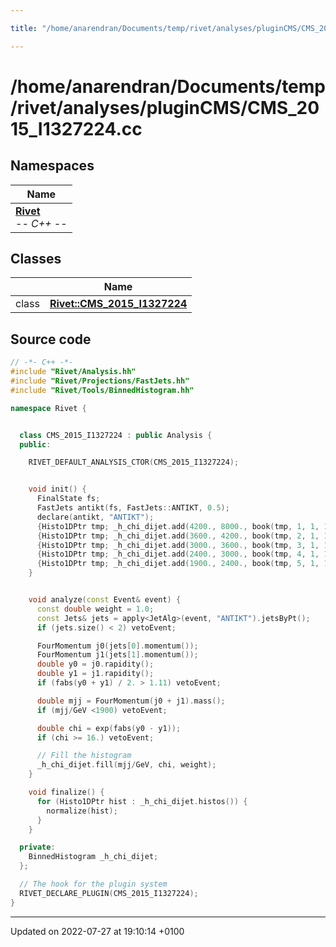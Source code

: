```yaml
---

title: "/home/anarendran/Documents/temp/rivet/analyses/pluginCMS/CMS_2015_I1327224.cc"

---
```


# /home/anarendran/Documents/temp/rivet/analyses/pluginCMS/CMS_2015_I1327224.cc



## Namespaces

| Name           |
| -------------- |
| **[Rivet](http://example.org/namespaces/namespacerivet/)** <br>-*- C++ -*-  |

## Classes

|                | Name           |
| -------------- | -------------- |
| class | **[Rivet::CMS_2015_I1327224](http://example.org/classes/classrivet_1_1cms__2015__i1327224/)**  |




## Source code

```cpp
// -*- C++ -*-
#include "Rivet/Analysis.hh"
#include "Rivet/Projections/FastJets.hh"
#include "Rivet/Tools/BinnedHistogram.hh"

namespace Rivet {


  class CMS_2015_I1327224 : public Analysis {
  public:

    RIVET_DEFAULT_ANALYSIS_CTOR(CMS_2015_I1327224);


    void init() {
      FinalState fs;
      FastJets antikt(fs, FastJets::ANTIKT, 0.5);
      declare(antikt, "ANTIKT");
      {Histo1DPtr tmp; _h_chi_dijet.add(4200., 8000., book(tmp, 1, 1, 1));}
      {Histo1DPtr tmp; _h_chi_dijet.add(3600., 4200., book(tmp, 2, 1, 1));}
      {Histo1DPtr tmp; _h_chi_dijet.add(3000., 3600., book(tmp, 3, 1, 1));}
      {Histo1DPtr tmp; _h_chi_dijet.add(2400., 3000., book(tmp, 4, 1, 1));}
      {Histo1DPtr tmp; _h_chi_dijet.add(1900., 2400., book(tmp, 5, 1, 1));}
    }


    void analyze(const Event& event) {
      const double weight = 1.0;
      const Jets& jets = apply<JetAlg>(event, "ANTIKT").jetsByPt();
      if (jets.size() < 2) vetoEvent;

      FourMomentum j0(jets[0].momentum());
      FourMomentum j1(jets[1].momentum());
      double y0 = j0.rapidity();
      double y1 = j1.rapidity();
      if (fabs(y0 + y1) / 2. > 1.11) vetoEvent;

      double mjj = FourMomentum(j0 + j1).mass();
      if (mjj/GeV <1900) vetoEvent;

      double chi = exp(fabs(y0 - y1));
      if (chi >= 16.) vetoEvent;

      // Fill the histogram
      _h_chi_dijet.fill(mjj/GeV, chi, weight);
    }

    void finalize() {
      for (Histo1DPtr hist : _h_chi_dijet.histos()) {
        normalize(hist);
      }
    }

  private:
    BinnedHistogram _h_chi_dijet;
  };

  // The hook for the plugin system
  RIVET_DECLARE_PLUGIN(CMS_2015_I1327224);
}
```


-------------------------------

Updated on 2022-07-27 at 19:10:14 +0100
